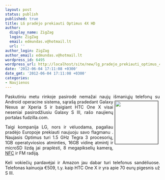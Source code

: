 ```yaml
---
layout: post
status: publish
published: true
title: LG pradėjo prekiauti Optimus 4X HD
author:
  display_name: ZigZag
  login: ZigZag
  email: edmundas.v@hotmail.lt
  url: ''
author_login: ZigZag
author_email: edmundas.v@hotmail.lt
wordpress_id: 6495
wordpress_url: http://localhost/site/new/lg_pradejo_prekiauti_optimus_4x_hd/
date: '2012-06-04 17:11:08 +0300'
date_gmt: '2012-06-04 17:11:08 +0300'
categories:
- Naujienos
---
```

<p style="text-align: justify; ">
	<span style="text-align: justify; ">Paskutiniu metu rinkoje pasirodė nemažai naujų i&scaron;maniųjų telefonų su<img alt="" src="http://technews.lt/userfiles/lg4xwhite(3).jpg" style="border-width: 1px; border-style: solid; margin: 5px; float: right; width: 140px; height: 140px; " /> Android&nbsp;</span><span style="text-align: justify; ">operacine sistema, sąra&scaron;ą pradedant Galaxy Nexus ar Xperia S ir baigiant HTC One X visai neseniai pasirodžiusiu Galaxy S III, ra&scaron;o naujienų portalas fudzilla.com.</span></p>
<p style="text-align: justify; ">
	Taigi kompanija LG, nors ir vėluodama, pagaliau pradėjo Europoje prekiauti naujuoju savo flagmanu . Naujasis Optimus turi 1.5 GHz Tegra 3 procesorių, 1GB operatyviosios atminties, 16GB vidinę atmintį ir microSD lizdą jai praplėsti, 8 megapikselių kamerą, <a href="http://en.wikipedia.org/wiki/Near_field_communication">NFC</a> ir FM radiją.</p>
<p style="text-align: justify; ">
	Keli vokiečių pardavėjai ir Amazon jau dabar turi telefonus sandėliuose. Telefonas kainuoja &euro;509, t.y. kaip HTC One X ir yra apie 70 eurų pigesnis už S III. &nbsp;</p>
